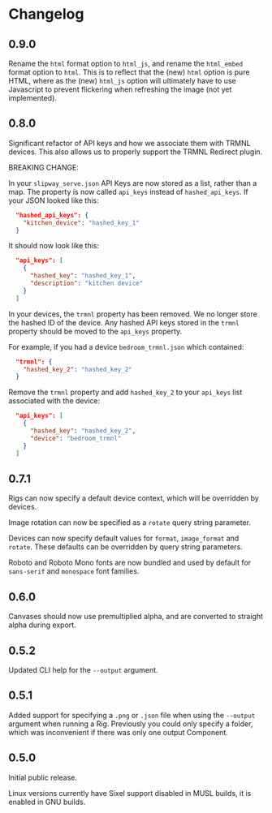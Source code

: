 # Changelog

## 0.9.0

Rename the `html` format option to `html_js`, and rename the `html_embed` format option to `html`.
This is to reflect that the (new) `html` option is pure HTML, where as the (new) `html_js` option
will ultimately have to use Javascript to prevent flickering when refreshing the image (not yet implemented).

## 0.8.0

Significant refactor of API keys and how we associate them with TRMNL devices. This also allows us to
properly support the TRMNL Redirect plugin.

BREAKING CHANGE:

In your `slipway_serve.json` API Keys are now stored as a list, rather than a map.
The property is now called `api_keys` instead of `hashed_api_keys`.
If your JSON looked like this:

```json
  "hashed_api_keys": {
    "kitchen_device": "hashed_key_1"
  }
```

It should now look like this:

```json
  "api_keys": [
    {
      "hashed_key": "hashed_key_1",
      "description": "kitchen device"
    }
  ]
```

In your devices, the `trmnl` property has been removed.
We no longer store the hashed ID of the device.
Any hashed API keys stored in the `trmnl` property should be moved to the `api_keys` property.

For example, if you had a device `bedroom_trmnl.json` which contained:
```json
  "trmnl": {
    "hashed_key_2": "hashed_key_2"
  }
```

Remove the `trmnl` property and add `hashed_key_2` to your `api_keys` list associated with the device:

```json
  "api_keys": [
    {
      "hashed_key": "hashed_key_2",
      "device": "bedroom_trmnl"
    }
  ]
```


## 0.7.1

Rigs can now specify a default device context, which will be overridden by devices.

Image rotation can now be specified as a `rotate` query string parameter.

Devices can now specify default values for `format`, `image_format` and `rotate`.
These defaults can be overridden by query string parameters.

Roboto and Roboto Mono fonts are now bundled and used by default for `sans-serif` and `monospace` font families.


## 0.6.0

Canvases should now use premultiplied alpha, and are converted to straight alpha during export.

## 0.5.2

Updated CLI help for the `--output` argument.

## 0.5.1

Added support for specifying a `.png` or `.json` file when using the `--output` argument
when running a Rig. Previously you could only specify a folder, which was inconvenient
if there was only one output Component.


## 0.5.0

Initial public release.

Linux versions currently have Sixel support disabled in MUSL builds, it is enabled in GNU builds.

